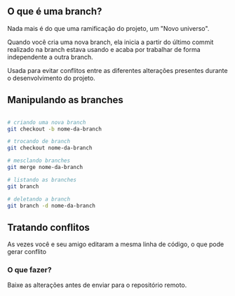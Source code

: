 ## O que é uma branch?

Nada mais é do que uma ramificação do projeto, um "Novo universo".

Quando você cria uma nova branch, ela inicia a partir do último commit realizado na branch estava usando e acaba por trabalhar de forma independente a outra branch.

Usada para evitar conflitos entre as diferentes alterações presentes durante o desenvolvimento do projeto.

## Manipulando as branches

```bash

# criando uma nova branch
git checkout -b nome-da-branch

# trocando de branch
git checkout nome-da-branch

# mesclando branches
git merge nome-da-branch

# listando as branches
git branch

# deletando a branch
git branch -d nome-da-branch

```

## Tratando conflitos

As vezes você e seu amigo editaram a mesma linha de código, o que pode gerar conflito

### O que fazer?

Baixe as alterações antes de enviar para o repositório remoto.